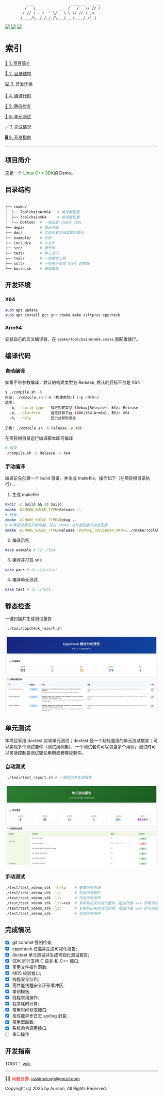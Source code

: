 ```text
          ___                 _______  __ __
         / _ \___ __ _  ___  / __/ _ \/ //_/
        / // / -_)  ' \/ _ \_\ \/ // / ,<   
       /____/\__/_/_/_/\___/___/____/_/|_|  
```

<p align="lift">
    <a href="#Language" alt="Language"><img src="https://img.shields.io/badge/language-cmake%20%7C%20shell%20%7C%20python%20%7C%20c%2Fc%2B%2B-blue" /></a>
    <a href="#arch" alt="arch"><img src="https://img.shields.io/badge/arch-arm%20%7C%20x86%20-important" /></a>
    <a href="#platform" alt="platform"><img src="https://img.shields.io/badge/platform-linux-blueviolet" /></a>
</p>

# 索引

[📑 1. 项目简介](#项目简介)

[📒 2. 目录结构](#目录结构)

[💻 3. 开发环境](#开发环境)

[🔨 4. 编译代码](#编译代码)

[🔎 5. 静态检查](#静态检查)

[💯 6. 单元测试](#单元测试)

[✅ 7. 完成情况](#完成情况)

[🖥️ 8. 开发指南](#开发指南)

***

## 项目简介
这是一个<font color = green> Linux C++ SDK</font>的 Demo。

## 目录结构

```bash
.
├── cmake/
│  ├── ToolchainArm64   # 编译器配置
│  ├── ToolchainX64     # 编译器配置
│  └── bottom/  # 一些底层 cmake 代码
├── deps/       # 第三方库
├── doc/        # 文档或者文档需要的素材
├── example/    # 示例
├── includ/e    # 头文件
├── src/        # 源代码
├── test/       # 单元测试
├── tool/       # 一些脚本工具
├── xslt/       # 一些用于生成 html 的模板
└── build.sh    # 编译脚本
```

## 开发环境

### X64

```bash
sudo apt update
sudo apt install gcc g++ cmake make xsltproc cppcheck
```
### Arm64

安装自己的交叉编译器，在 `cmake/ToolchainArm64.cmake` 里配置就行。

## 编译代码

### 自动编译

如果不带参数编译，默认的构建类型为 Release, 默认的目标平台是 X64

```bash
$ ./compile.sh -h
用法: ./compile.sh [-b <构建类型>] [-p <平台>]
选项:
  -b, --build-type   指定构建类型 (Debug|Release), 默认: Release
  -p, --platform     指定目标平台 (X86|X64|Arm64), 默认: X64
  -h, --help         显示此帮助信息

示例: ./compile.sh -b Release -p X86
```

在项目根目录运行编译脚本即可编译

```bash
# 编译
./compile.sh -b Release -p X64
```

### 手动编译
编译前先创建一个 build 目录，并生成 makefile，操作如下（在项目根目录执行）:

1. 生成 makefile

```bash
mkdir -p build && cd build
cmake -DCMAKE_BUILD_TYPE=Release ..
# 或者
cmake -DCMAKE_BUILD_TYPE=Debug ..
# 如果是使用交叉编译器，请在 cmake 文件里配置并指定配置
cmake -DCMAKE_BUILD_TYPE=Release -DCMAKE_TOOLCHAIN_PATH=../cmake/ToolChain.cmake ..
```
2. 编译示例
```bash
make example # ls ./bin
```

3. 编译并打包 sdk
```bash
make pack # ls ./install
```

4. 编译单元测试
```bash
make test # ls ./test
```

## 静态检查

一键扫描并生成测试报告

```bash
../tool/cppcheck_report.sh
```
![](doc/cppcheck_report.png)

## 单元测试
本项目采用 doctest 实现单元测试；doctest 是一个超轻量级的单元测试框架；可以实现多个测试套件（测试用例集），一个测试套件可以包含多个用例，测试时可以灵活控制要测试哪些用例或者哪些套件。

### 自动测试

```bash
../tool/test_report.sh # 一键测试并生成报告
```
![](doc/test_report.png)

### 手动测试

```bash
./test/test_xdemo_sdk --help    # 查看所有用法
./test/test_xdemo_sdk -lts      # 列出所有套件
./test/test_xdemo_sdk -ltc      # 列出所有用例
./test/test_xdemo_sdk -lts=xxx  # 复制列出来的测试套件，粘贴代替 xxx 即可测试某个套件
./test/test_xdemo_sdk -ltc      # 复制列出来的测试用例，粘贴代替 xxx 即可测试某个用例
./test/test_xdemo_sdk           # 测试所有用例
```

## 完成情况

+ [X] git commit 强制检查;
+ [X] cppcheck 扫描并生成可视化报告;
+ [X] doctest 单元测试并生成可视化测试报告;
+ [X] SDK 同时支持 C 语言 和 C++ 接口;
+ [X] 常用文件操作函数;
+ [X] MD5 校验接口;
+ [X] 线程安全队列;
+ [X] 高性能线程安全环形缓冲区;
+ [X] 单例模板;
+ [X] 线程常用操作;
+ [X] 程序耗时计算;
+ [X] 常用时间获取接口;
+ [X] 高性能异步日志 spdlog 封装;
+ [X] 常用宏函数;
+ [X] 系统命令调用接口;
+ [ ] 串口操作

## 开发指南
TODO： [wiki](https://github.com/cseek/xdemo_sdk/wiki)

***
👩‍💻 <font color = red> 问题反馈: </font> jassimxiong@gmail.com

<p align="lift">Copyright (c) 2025 by Aurson, All Rights Reserved.<p>
